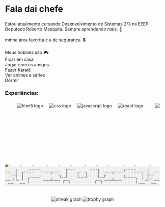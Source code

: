 <h1 align="left">Fala dai chefe</h1>

###

<p align="left">Estou atualmente cursando Desenvolvimento de Sistemas 2/3 na  EEEP Deputado Roberto Mesquita. Sempre aprendendo mais. 🚀<br><br>minha área favorita é a de segurança. 🔒 <br><br>Meus hobbies são 🎮:<br>Ficar em casa<br>Jogar com os amigos<br>Fazer Karatê <br>Ver animes e séries<br>Dormir</p>

###

<h3 align="left">Experiências:</h3>

###

<img align="right" height="200" src="https://media.tenor.com/FH4xWxbhf2kAAAAi/pokemon.gif"  />

###

<div align="center">
  <img src="https://cdn.jsdelivr.net/gh/devicons/devicon/icons/html5/html5-original.svg" height="60" alt="html5 logo"  />
  <img width="12" />
  <img src="https://cdn.jsdelivr.net/gh/devicons/devicon/icons/css3/css3-original.svg" height="60" alt="css logo"  />
  <img width="12" />
  <img src="https://cdn.jsdelivr.net/gh/devicons/devicon/icons/javascript/javascript-original.svg" height="60" alt="javascript logo"  />
  <img width="12" />
  <img src="https://cdn.jsdelivr.net/gh/devicons/devicon/icons/react/react-original.svg" height="60" alt="react logo"  />
</div>

###

<picture>
  <source media="(prefers-color-scheme: dark)" srcset="https://raw.githubusercontent.com/RodolfoSantss/RodolfoSantss/output/pacman-contribution-graph-dark.svg">
  <source media="(prefers-color-scheme: light)" srcset="https://raw.githubusercontent.com/RodolfoSantss/RodolfoSantss/output/pacman-contribution-graph.svg">
  <img alt="pacman contribution graph" src="https://raw.githubusercontent.com/RodolfoSantss/RodolfoSantss/output/pacman-contribution-graph.svg">
</picture>

###

<div align="center">
  <img src="https://streak-stats.demolab.com?user=RodolfoSantss&locale=en&mode=daily&theme=dracula&hide_border=false&border_radius=5&order=3" height="150" alt="streak graph"  />
  <img src="https://github-profile-trophy.vercel.app?username=RodolfoSantss&theme=dracula&column=-1&row=1&margin-w=8&margin-h=8&no-bg=false&no-frame=false&order=4" height="150" alt="trophy graph"  />
</div>

###
